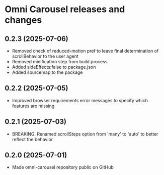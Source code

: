 
Omni Carousel releases and changes
================================================================================


0.2.3 (2025-07-06)
----------------------------------------

-   Removed check of reduced-motion pref to leave final determination of scrollBehavior to the user agent
-   Removed minification step from build process
-   Added sideEffects:false to package.json
-   Added sourcemap to the package


0.2.2 (2025-07-05)
----------------------------------------

-   Improved browser requirements error messages to specify which features are missing


0.2.1 (2025-07-03)
----------------------------------------

-   BREAKING. Renamed scrollSteps option from 'many' to 'auto' to better reflect the behavior


0.2.0 (2025-07-01)
----------------------------------------

-   Made omni-carousel repository public on GitHub
